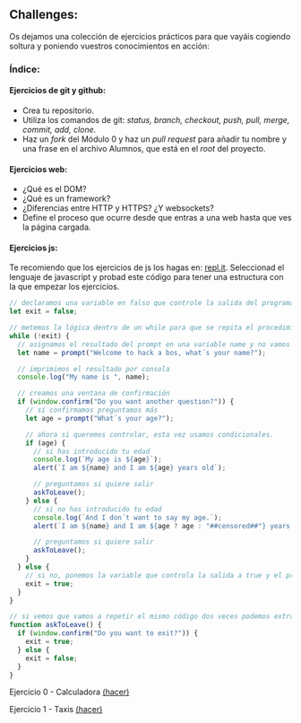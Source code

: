 ## Challenges:

Os dejamos una colección de ejercicios prácticos para que vayáis cogiendo soltura y poniendo vuestros conocimientos en acción:

### Índice:

#### Ejercicios de git y github:

- Crea tu repositorio.
- Utiliza los comandos de git: _status, branch, checkout, push, pull, merge, commit, add, clone_.
- Haz un _fork_ del Módulo 0 y haz un _pull request_ para añadir tu nombre y una frase en el archivo Alumnos, que está en el _root_ del proyecto.

#### Ejercicios web:

- ¿Qué es el DOM?
- ¿Qué es un framework?
- ¿Diferencias entre HTTP y HTTPS? ¿Y websockets?
- Define el proceso que ocurre desde que entras a una web hasta que ves la página cargada.

#### Ejercicios js:

Te recomiendo que los ejercicios de js los hagas en: [repl.it](https://repl.it). Seleccionad el lenguaje de javascript y probad este código para tener una estructura con la que empezar los ejercicios.

```js
// declaramos una variable en falso que controle la salida del programa
let exit = false;

// metemos la lógica dentro de un while para que se repita el procedimiento en caso de no querer salir.
while (!exit) {
  // asignamos el resultado del prompt en una variable name y no vamos a controlar que se cancele esta pregunta.
  let name = prompt("Welcome to hack a bos, what´s your name?");

  // imprimimos el resultado por consola
  console.log("My name is ", name);

  // creamos una ventana de confirmación
  if (window.confirm("Do you want another question?")) {
    // si confirmamos preguntamos más
    let age = prompt("What´s your age?");

    // ahora si queremos controlar, esta vez usamos condicionales.
    if (age) {
      // si has introducido tu edad
      console.log(`My age is ${age}`);
      alert(`I am ${name} and I am ${age} years old`);

      // preguntamos si quiere salir
      askToLeave();
    } else {
      // si no has introducido tu edad
      console.log(`And I don´t want to say my age.`);
      alert(`I am ${name} and I am ${age ? age : "##censored##"} years old`);

      // preguntamos si quiere salir
      askToLeave();
    }
  } else {
    // si no, ponemos la variable que controla la salida a true y el programa se cierra
    exit = true;
  }
}

// si vemos que vamos a repetir el mismo código dos veces podemos extraerlo en una función y llamarla donde la necesitemos.
function askToLeave() {
  if (window.confirm("Do you want to exit?")) {
    exit = true;
  } else {
    exit = false;
  }
}
```

Ejercicio 0 - Calculadora [(hacer)](c0.md)

Ejercicio 1 - Taxis [(hacer)](c1.md)
